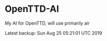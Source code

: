 # OpenTTD-AI
My AI for OpenTTD, will use primarily air

Latest backup: Sun Aug 25 05:21:01 UTC 2019
